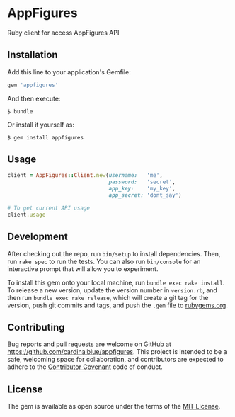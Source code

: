 # AppFigures

Ruby client for access AppFigures API

## Installation

Add this line to your application's Gemfile:

```ruby
gem 'appfigures'
```

And then execute:

    $ bundle

Or install it yourself as:

    $ gem install appfigures

## Usage

```ruby
client = AppFigures::Client.new(username:   'me',
                                password:   'secret',
                                app_key:    'my_key',
                                app_secret: 'dont_say')

# To get current API usage
client.usage
```

## Development

After checking out the repo, run `bin/setup` to install dependencies. Then, run `rake spec` to run the tests. You can also run `bin/console` for an interactive prompt that will allow you to experiment.

To install this gem onto your local machine, run `bundle exec rake install`. To release a new version, update the version number in `version.rb`, and then run `bundle exec rake release`, which will create a git tag for the version, push git commits and tags, and push the `.gem` file to [rubygems.org](https://rubygems.org).

## Contributing

Bug reports and pull requests are welcome on GitHub at https://github.com/cardinalblue/appfigures. This project is intended to be a safe, welcoming space for collaboration, and contributors are expected to adhere to the [Contributor Covenant](http://contributor-covenant.org) code of conduct.


## License

The gem is available as open source under the terms of the [MIT License](http://opensource.org/licenses/MIT).

